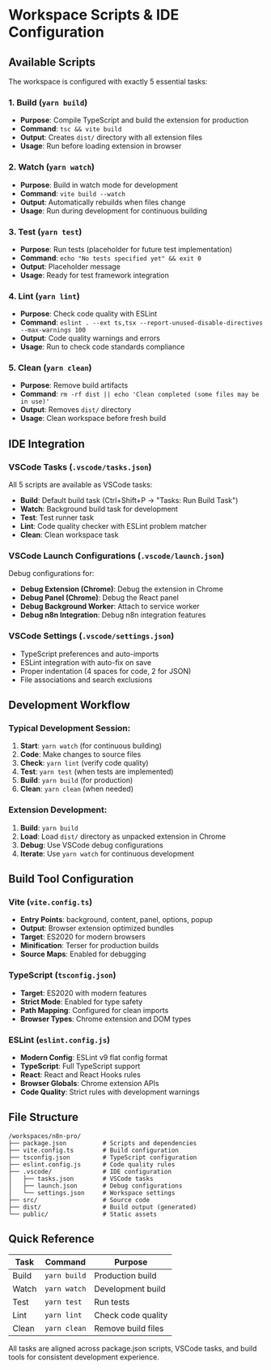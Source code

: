 # Workspace Scripts & IDE Configuration

## Available Scripts

The workspace is configured with exactly 5 essential tasks:

### 1. **Build** (`yarn build`)
- **Purpose**: Compile TypeScript and build the extension for production
- **Command**: `tsc && vite build`
- **Output**: Creates `dist/` directory with all extension files
- **Usage**: Run before loading extension in browser

### 2. **Watch** (`yarn watch`)
- **Purpose**: Build in watch mode for development
- **Command**: `vite build --watch`
- **Output**: Automatically rebuilds when files change
- **Usage**: Run during development for continuous building

### 3. **Test** (`yarn test`)
- **Purpose**: Run tests (placeholder for future test implementation)
- **Command**: `echo "No tests specified yet" && exit 0`
- **Output**: Placeholder message
- **Usage**: Ready for test framework integration

### 4. **Lint** (`yarn lint`)
- **Purpose**: Check code quality with ESLint
- **Command**: `eslint . --ext ts,tsx --report-unused-disable-directives --max-warnings 100`
- **Output**: Code quality warnings and errors
- **Usage**: Run to check code standards compliance

### 5. **Clean** (`yarn clean`)
- **Purpose**: Remove build artifacts
- **Command**: `rm -rf dist || echo 'Clean completed (some files may be in use)'`
- **Output**: Removes `dist/` directory
- **Usage**: Clean workspace before fresh build

## IDE Integration

### VSCode Tasks (`.vscode/tasks.json`)
All 5 scripts are available as VSCode tasks:
- **Build**: Default build task (Ctrl+Shift+P → "Tasks: Run Build Task")
- **Watch**: Background build task for development
- **Test**: Test runner task
- **Lint**: Code quality checker with ESLint problem matcher
- **Clean**: Clean workspace task

### VSCode Launch Configurations (`.vscode/launch.json`)
Debug configurations for:
- **Debug Extension (Chrome)**: Debug the extension in Chrome
- **Debug Panel (Chrome)**: Debug the React panel
- **Debug Background Worker**: Attach to service worker
- **Debug n8n Integration**: Debug n8n integration features

### VSCode Settings (`.vscode/settings.json`)
- TypeScript preferences and auto-imports
- ESLint integration with auto-fix on save
- Proper indentation (4 spaces for code, 2 for JSON)
- File associations and search exclusions

## Development Workflow

### Typical Development Session:
1. **Start**: `yarn watch` (for continuous building)
2. **Code**: Make changes to source files
3. **Check**: `yarn lint` (verify code quality)
4. **Test**: `yarn test` (when tests are implemented)
5. **Build**: `yarn build` (for production)
6. **Clean**: `yarn clean` (when needed)

### Extension Development:
1. **Build**: `yarn build`
2. **Load**: Load `dist/` directory as unpacked extension in Chrome
3. **Debug**: Use VSCode debug configurations
4. **Iterate**: Use `yarn watch` for continuous development

## Build Tool Configuration

### Vite (`vite.config.ts`)
- **Entry Points**: background, content, panel, options, popup
- **Output**: Browser extension optimized bundles
- **Target**: ES2020 for modern browsers
- **Minification**: Terser for production builds
- **Source Maps**: Enabled for debugging

### TypeScript (`tsconfig.json`)
- **Target**: ES2020 with modern features
- **Strict Mode**: Enabled for type safety
- **Path Mapping**: Configured for clean imports
- **Browser Types**: Chrome extension and DOM types

### ESLint (`eslint.config.js`)
- **Modern Config**: ESLint v9 flat config format
- **TypeScript**: Full TypeScript support
- **React**: React and React Hooks rules
- **Browser Globals**: Chrome extension APIs
- **Code Quality**: Strict rules with development warnings

## File Structure

```
/workspaces/n8n-pro/
├── package.json          # Scripts and dependencies
├── vite.config.ts        # Build configuration
├── tsconfig.json         # TypeScript configuration
├── eslint.config.js      # Code quality rules
├── .vscode/              # IDE configuration
│   ├── tasks.json        # VSCode tasks
│   ├── launch.json       # Debug configurations
│   └── settings.json     # Workspace settings
├── src/                  # Source code
├── dist/                 # Build output (generated)
└── public/               # Static assets
```

## Quick Reference

| Task | Command | Purpose |
|------|---------|---------|
| Build | `yarn build` | Production build |
| Watch | `yarn watch` | Development build |
| Test | `yarn test` | Run tests |
| Lint | `yarn lint` | Check code quality |
| Clean | `yarn clean` | Remove build files |

All tasks are aligned across package.json scripts, VSCode tasks, and build tools for consistent development experience.
